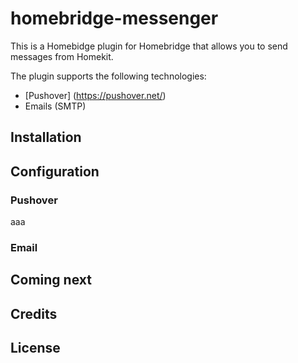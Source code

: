 # homebridge-messenger
This is a Homebidge plugin for Homebridge that allows you to send messages from Homekit. 

The plugin supports the following technologies:
* [Pushover] (https://pushover.net/)
* Emails (SMTP)

## Installation

## Configuration
### Pushover
aaa
### Email

## Coming next

## Credits

## License
